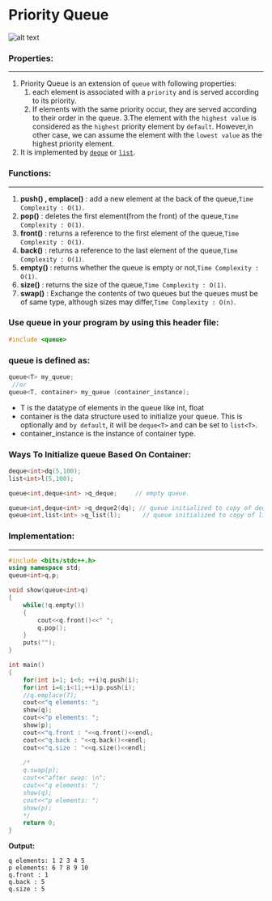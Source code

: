 # Priority Queue

![alt text](https://cdn.programiz.com/sites/tutorial2program/files/Introduction.png)


### Properties:
***
1. Priority Queue is an extension of `queue` with following properties:
   1. each element is associated with a `priority` and is served according to its priority.
   2. If elements with the same priority occur, they are served according to their order in the queue.
   3.The element with the `highest value` is considered as the `highest` priority element by `default`. However,in other case, we can assume the element with the `lowest value` as the highest priority element.
2. It is implemented by [`deque`](https://github.com/ahmedmohamedsakr/Competitive-Programming/blob/mine/STL/Sequence%20Containers/Deque.md) or 
[`list`](https://github.com/ahmedmohamedsakr/Competitive-Programming/blob/mine/STL/Sequence%20Containers/List.md).

### Functions:
***
1. **push() , emplace()** : add a new element at the back of the queue,`Time Complexity : O(1)`.
2. **pop()** : deletes the first element(from the front) of the queue,`Time Complexity : O(1)`.
3. **front()** :  returns a reference to the first element of the queue,`Time Complexity : O(1)`.
4. **back()** :  returns a reference to the last element of the queue,`Time Complexity : O(1)`.
5. **empty()** : returns whether the queue is empty or not,`Time Complexity : O(1)`.
6. **size()** : returns the size of the queue,`Time Complexity : O(1)`.
7. **swap()** : Exchange the contents of two queues but the queues must be of same type, although sizes may differ,`Time Complexity : O(n)`.


### Use queue in your program by using this header file:
```cpp
#include <queue>
```

### queue is defined as:
```cpp
queue<T> my_queue;
 //or
queue<T, container> my_queue (container_instance);
```
* T is the datatype of elements in the queue like int, float
* container is the data structure used to initialize your queue. This is optionally and `by default`, it will be `deque<T>` and can be set to `list<T>`.
* container_instance is the instance of container type.

### Ways To Initialize queue Based On Container:
```cpp
deque<int>dq(5,100);
list<int>l(5,100);

queue<int,deque<int> >q_deque;     // empty queue.

queue<int,deque<int> >q_deque2(dq); // queue initialized to copy of deque.
queue<int,list<int> >q_list(l);      // queue initialized to copy of list.
```

### Implementation:
***
```cpp
#include <bits/stdc++.h>
using namespace std;
queue<int>q,p;

void show(queue<int>q)
{
    while(!q.empty())
    {
        cout<<q.front()<<" ";
        q.pop();
    }
    puts("");
}

int main()
{
    for(int i=1; i<6; ++i)q.push(i);
    for(int i=6;i<11;++i)p.push(i);
    //q.emplace(7);
    cout<<"q elements: ";
    show(q);
    cout<<"p elements: ";
    show(p);
    cout<<"q.front : "<<q.front()<<endl;
    cout<<"q.back : "<<q.back()<<endl;
    cout<<"q.size : "<<q.size()<<endl;
    
    /*
    q.swap(p);
    cout<<"after swap: \n";
    cout<<"q elements: ";
    show(q);
    cout<<"p elements: ";
    show(p);
    */
    return 0;
}

```

**Output:**
```
q elements: 1 2 3 4 5
p elements: 6 7 8 9 10
q.front : 1
q.back : 5
q.size : 5
```

